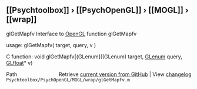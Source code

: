 ## [[Psychtoolbox]] &#8250; [[PsychOpenGL]] &#8250; [[MOGL]] &#8250; [[wrap]]

glGetMapfv  Interface to [OpenGL](OpenGL) function glGetMapfv  
  
usage: glGetMapfv( target, query, v )  
  
C function:  void glGetMapfv[(GLenum]((GLenum) target, [GLenum](GLenum) query, [GLfloat](GLfloat)\* v)  




<div class="code_header" style="text-align:right;">
  <span style="float:left;">Path&nbsp;&nbsp;</span> <span class="counter">Retrieve <a href=
  "https://raw.github.com/Psychtoolbox-3/Psychtoolbox-3/beta/Psychtoolbox/PsychOpenGL/MOGL/wrap/glGetMapfv.m">current version from GitHub</a> | View <a href=
  "https://github.com/Psychtoolbox-3/Psychtoolbox-3/commits/beta/Psychtoolbox/PsychOpenGL/MOGL/wrap/glGetMapfv.m">changelog</a></span>
</div>
<div class="code">
  <code>Psychtoolbox/PsychOpenGL/MOGL/wrap/glGetMapfv.m</code>
</div>

